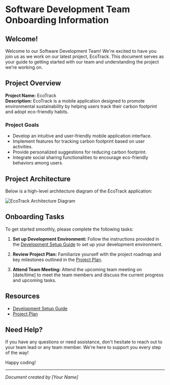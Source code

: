 # Software Development Team Onboarding Information

## Welcome!

Welcome to our Software Development Team! We're excited to have you join us as we work on our latest project, EcoTrack. This document serves as your guide to getting started with our team and understanding the project we're working on.

## Project Overview

**Project Name:** EcoTrack  
**Description:** EcoTrack is a mobile application designed to promote environmental sustainability by helping users track their carbon footprint and adopt eco-friendly habits.

### Project Goals

- Develop an intuitive and user-friendly mobile application interface.
- Implement features for tracking carbon footprint based on user activities.
- Provide personalized suggestions for reducing carbon footprint.
- Integrate social sharing functionalities to encourage eco-friendly behaviors among users.

## Project Architecture

Below is a high-level architecture diagram of the EcoTrack application:

![EcoTrack Architecture Diagram](https://example.com/ecotrack_architecture_diagram.png)

## Onboarding Tasks

To get started smoothly, please complete the following tasks:

1. **Set up Development Environment:** Follow the instructions provided in the [Development Setup Guide](https://example.com/development_setup_guide) to set up your development environment.
   
2. **Review Project Plan:** Familiarize yourself with the project roadmap and key milestones outlined in the [Project Plan](https://example.com/project_plan).
   
3. **Attend Team Meeting:** Attend the upcoming team meeting on [date/time] to meet the team members and discuss the current progress and upcoming tasks.

## Resources

- [Development Setup Guide](https://example.com/development_setup_guide)
- [Project Plan](https://example.com/project_plan)

## Need Help?

If you have any questions or need assistance, don't hesitate to reach out to your team lead or any team member. We're here to support you every step of the way!

Happy coding!

---
*Document created by [Your Name]*
